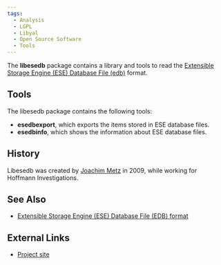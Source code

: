 ```yaml
---
tags:
  - Analysis
  - LGPL
  - Libyal
  - Open Source Software
  - Tools
---
```

The **libesedb** package contains a library and tools to read the
[Extensible Storage Engine (ESE) Database File (edb)](extensible_storage_engine_(ese)_database_file_(edb)_format.md)
format.

## Tools

The libesedb package contains the following tools:

* **esedbexport**, which exports the items stored in ESE database files.
* **esedbinfo**, which shows the information about ESE database files.

## History

Libesedb was created by [Joachim Metz](joachim_metz.md) in 2009, while working
for Hoffmann Investigations.

## See Also

* [Extensible Storage Engine (ESE) Database File (EDB) format](extensible_storage_engine_(ese)_database_file_(edb)_format.md)

## External Links

* [Project site](https://github.com/libyal/libesedb/)
